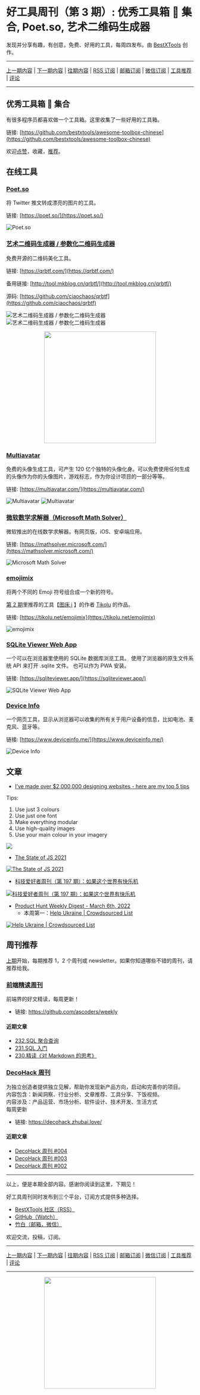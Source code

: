 # 好工具周刊（第 3 期）: 优秀工具箱 🧰 集合, Poet.so, 艺术二维码生成器

发现并分享有趣，有创意，免费、好用的工具，每周四发布。由 [BestXTools](https://www.bestxtools.com/) 创作。

---

[上一期内容](https://github.com/bestxtools/weekly-cn/blob/main/docs/issue-2.md) | [下一期内容](https://github.com/bestxtools/weekly-cn/blob/main/docs/issue-4.md) | [往期内容](https://github.com/bestxtools/weekly-cn) | [RSS 订阅](https://discuss-cn.bestxtools.com/t/weekly) | [邮箱订阅](https://bestxtools.zhubai.love/) | [微信订阅](https://discuss-cn.bestxtools.com/d/5/2) | [工具推荐](https://discuss-cn.bestxtools.com/d/8) | [评论](https://discuss-cn.bestxtools.com/d/11)

---

## 优秀工具箱 🧰 集合

有很多程序员都喜欢做一个工具箱。这里收集了一些好用的工具箱。

链接: [https://github.com/bestxtools/awesome-toolbox-chinese](https://github.com/bestxtools/awesome-toolbox-chinese)

欢迎[点赞](https://github.com/bestxtools/awesome-toolbox-chinese)，收藏，[推荐](https://github.com/bestxtools/awesome-toolbox-chinese/issues)。

## 在线工具

### [Poet.so](https://poet.so/)

将 Twitter 推文转成漂亮的图片的工具。

链接: [https://poet.so/](https://poet.so/)

![Poet.so](https://cdn.jsdelivr.net/gh/bestxtools/weekly-cn@main/images/2022-02-22-11-05-27.png)

### [艺术二维码生成器 / 参数化二维码生成器](https://qrbtf.com/)

免费开源的二维码美化工具。

链接: [https://qrbtf.com/](https://qrbtf.com/)

备用链接: [http://tool.mkblog.cn/qrbtf/](http://tool.mkblog.cn/qrbtf/)

源码: [https://github.com/ciaochaos/qrbtf](https://github.com/ciaochaos/qrbtf)

![艺术二维码生成器 / 参数化二维码生成器](https://cdn.jsdelivr.net/gh/bestxtools/weekly-cn@main/images/2022-03-09-15-59-59.png)
![艺术二维码生成器 / 参数化二维码生成器](https://cdn.jsdelivr.net/gh/bestxtools/weekly-cn@main/images/2022-03-09-16-00-45.png)

<div style="display: flex;justify-content: center;"><img width="300" src="https://cdn.jsdelivr.net/gh/bestxtools/weekly-cn@main/images/2022-03-09-16-00-46.png"></div>

### [Multiavatar](https://multiavatar.com/)

免费的头像生成工具，可产生 120 亿个独特的头像化身。可以免费使用任何生成的头像作为你的头像图片，游戏标志，作为你设计项目的一部分等等。

链接: [https://multiavatar.com/](https://multiavatar.com/)

![Multiavatar](https://cdn.jsdelivr.net/gh/bestxtools/weekly-cn@main/images/pika-2022-02-22T02_22_34.875Z.png)
![Multiavatar](https://cdn.jsdelivr.net/gh/bestxtools/weekly-cn@main/images/pika-2022-02-22T02_30_11.202Z.png)

### [微软数学求解器（Microsoft Math Solver）](https://mathsolver.microsoft.com/)

微软推出的在线数学求解器。有网页版，iOS、安卓端应用。

链接: [https://mathsolver.microsoft.com/](https://mathsolver.microsoft.com/)

![Microsoft Math Solver](https://cdn.jsdelivr.net/gh/bestxtools/weekly-cn@main/images/2022-02-21-11-16-22.png)

### [emojimix](https://tikolu.net/emojimix)

将两个不同的 Emoji 符号组合成一个新的符号。

[第 2 期](https://discuss-cn.bestxtools.com/d/9)里推荐的工具【[图床 i](https://tikolu.net/i/) 】的作者 [Tikolu](https://tikolu.net/) 的作品。

链接: [https://tikolu.net/emojimix](https://tikolu.net/emojimix)

![emojimix](https://cdn.jsdelivr.net/gh/bestxtools/weekly-cn@main/images/2022-02-21-15-22-55.png)

### [SQLite Viewer Web App](https://sqliteviewer.app/)

一个可以在浏览器里使用的 SQLite 数据库浏览工具。
使用了浏览器的原生文件系统 API 来打开 .sqlite 文件。
也可以作为 PWA 安装。

链接: [https://sqliteviewer.app/](https://sqliteviewer.app/)

![SQLite Viewer Web App](https://cdn.jsdelivr.net/gh/bestxtools/weekly-cn@main/images/2022-03-01-10-15-26.png)

### [Device Info](https://www.deviceinfo.me/)

一个网页工具，显示从浏览器可以收集的所有关于用户设备的信息，比如电池、麦克风、蓝牙等。

链接: [https://www.deviceinfo.me/](https://www.deviceinfo.me/)

![Device Info](https://cdn.jsdelivr.net/gh/bestxtools/weekly-cn@main/images/2022-02-21-10-41-08.png)

## 文章

- [I’ve made over $2,000,000 designing websites - here are my top 5 tips](https://www.indiehackers.com/post/i-ve-made-over-2-000-000-designing-websites-here-are-my-top-5-tips-2dd32fd3f6)

Tips:

1. Use just 3 colours
2. Use just one font
3. Make everything modular
4. Use high-quality images
5. Use your main colour in your imagery

[![](https://storage.googleapis.com/indie-hackers.appspot.com/post-images/2dd32fd3f6/jkDKE50OD7QfExzqzzodmM3qDLx1/7bac97a3-c666-7e09-f694-a4708c0daa02.png)](https://www.indiehackers.com/post/i-ve-made-over-2-000-000-designing-websites-here-are-my-top-5-tips-2dd32fd3f6)

- [The State of JS 2021](https://2021.stateofjs.com/)

[![The State of JS 2021](https://cdn.jsdelivr.net/gh/bestxtools/weekly-cn@main/images/2022-03-10-08-19-09.png)](https://2021.stateofjs.com/)

- [科技爱好者周刊（第 197 期）：如果这个世界有快乐机](https://www.ruanyifeng.com/blog/2022/03/weekly-issue-197.html)

[![科技爱好者周刊（第 197 期）：如果这个世界有快乐机](https://cdn.jsdelivr.net/gh/bestxtools/weekly-cn@main/images/2022-03-10-08-24-35.png)](https://www.ruanyifeng.com/blog/2022/03/weekly-issue-197.html)

- [Product Hunt Weekly Digest - March 6th, 2022](https://www.producthunt.com/newsletter/10093-rip-amazon-stores)
  - 本周第一：[Help Ukraine | Crowdsourced List](https://www.producthunt.com/posts/help-ukraine-crowdsourced-list)

[![Help Ukraine | Crowdsourced List](https://ph-files.imgix.net/690972e9-5d9d-4c51-9d80-66179431af4e.jpeg?auto=format&auto=compress&codec=mozjpeg&cs=strip&w=676&h=380&fit=max&bg=0fff&dpr=2)](https://www.producthunt.com/newsletter/10093-rip-amazon-stores)

## 周刊推荐

[上期](https://discuss-cn.bestxtools.com/d/9)开始，每期推荐 1，2 个周刊或 newsletter。如果你知道哪些不错的周刊，请推荐给我。

### [前端精读周刊](https://github.com/ascoders/weekly)

前端界的好文精读，每周更新！

- 链接: <https://github.com/ascoders/weekly>

#### 近期文章

- [232.SQL 聚合查询](https://github.com/ascoders/weekly/blob/master/SQL/232.SQL%20%E8%81%9A%E5%90%88%E6%9F%A5%E8%AF%A2.md)
- [231.SQL 入门](https://github.com/ascoders/weekly/blob/master/SQL/231.SQL%20%E5%85%A5%E9%97%A8.md)
- [230.精读《对 Markdown 的思考》](https://github.com/ascoders/weekly/blob/master/%E5%89%8D%E6%B2%BF%E6%8A%80%E6%9C%AF/230.%E7%B2%BE%E8%AF%BB%E3%80%8A%E5%AF%B9%20Markdown%20%E7%9A%84%E6%80%9D%E8%80%83%E3%80%8B.md)

### [DecoHack 周刊](https://decohack.zhubai.love/)

为独立创造者提供独立见解，帮助你发现新产品方向，启动和完善你的项目。  
内容包含：新闻洞察、行业分析、文章推荐、工具分享、下饭视频。  
内容涉及：产品运营、市场分析、软件设计、技术开发、生活方式  
每周更新

- 链接: <https://decohack.zhubai.love/>

#### 近期文章

- [DecoHack 周刊 #004](https://decohack.zhubai.love/posts/2112496802266894336)
- [DecoHack 周刊 #003](https://decohack.zhubai.love/posts/2109958753502867456)
- [DecoHack 周刊 #002](https://decohack.zhubai.love/posts/2107359262203703296)

---

以上，便是本期全部内容。感谢你阅读到这里，下期见！

好工具周刊同时发布到三个平台，订阅方式提供多种选择。

- [BestXTools 社区（RSS）](https://discuss-cn.bestxtools.com/t/weekly)
- [GitHub（Watch）](https://github.com/bestxtools/weekly-cn)
- [竹白（邮箱，微信）](https://bestxtools.zhubai.love/)

欢迎交流，投稿，订阅。

---

[上一期内容](https://github.com/bestxtools/weekly-cn/blob/main/docs/issue-2.md) | [下一期内容](https://github.com/bestxtools/weekly-cn/blob/main/docs/issue-4.md) | [往期内容](https://github.com/bestxtools/weekly-cn) | [RSS 订阅](https://discuss-cn.bestxtools.com/t/weekly) | [邮箱订阅](https://bestxtools.zhubai.love/) | [微信订阅](https://discuss-cn.bestxtools.com/d/5/2) | [工具推荐](https://discuss-cn.bestxtools.com/d/8) | [评论](https://discuss-cn.bestxtools.com/d/11)

---

<div style="display: flex;justify-content: center;"><a href="https://discuss-cn.bestxtools.com/d/5/2"><img width="300" src="https://cdn.jsdelivr.net/gh/bestxtools/weekly-cn@main/images/2022-03-02-16-19-29.png"></a></div>
